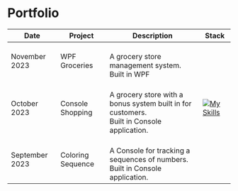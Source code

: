 # Portfolio


| Date             | Project                | Description                                    | Stack |
|------------------|------------------------|------------------------------------------------|-------|
| November 2023    | WPF Groceries          | </br>A grocery store management system. </br> Built in WPF|       |
| October 2023     | Console Shopping       | </br>A grocery store with a bonus system built in for customers.</br> Built in Console application.  | [![My Skills](https://skillicons.dev/icons?i=cs,flutter&perline=3)](https://skillicons.dev)     |    
| September 2023   | Coloring Sequence      | </br>A Console for tracking a sequences of numbers.</br> Built in Console application. |       |

<!--
**Bjornanger/Bjornanger** is a ✨ _special_ ✨ repository because its `README.md` (this file) appears on your GitHub profile.

Here are some ideas to get you started:

- 🔭 I’m currently working on ...
- 🌱 I’m currently learning ...
- 👯 I’m looking to collaborate on ...
- 🤔 I’m looking for help with ...
- 💬 Ask me about ...
- 📫 How to reach me: ...
- 😄 Pronouns: ...
- ⚡ Fun fact: ...
-->
